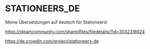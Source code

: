 # STATIONEERS_DE
Meine Übersetzungen auf deutsch für Stationeers!

https://steamcommunity.com/sharedfiles/filedetails/?id=3032318024

https://de.crowdin.com/project/stationeers-de
